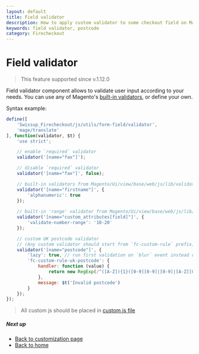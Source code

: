 ```yaml
---
layout: default
title: Field validator
description: How to apply custom validator to some checkout field on Magento 2
keywords: field validator, postcode
category: Firecheckout
---
```


# Field validator

> This feature supported since v.1.12.0

Field validator component allows to validate user input according to your needs.
You can use any of Magento's
[built-in validators](https://github.com/magento/magento2/blob/2.4-develop/app/code/Magento/Ui/view/base/web/js/lib/validation/rules.js#L61),
or define your own.

Syntax example:

```js
define([
    'Swissup_Firecheckout/js/utils/form-field/validator',
    'mage/translate'
], function(validator, $t) {
    'use strict';

    // enable `required` validator
    validator('[name="fax"]');

    // disable `required` validator
    validator('[name="fax"]', false);

    // built-in validators from Magento/Ui/view/base/web/js/lib/validation/rules.js
    validator('[name="firstname"]', {
        'alphanumeric': true
    });
    
    // built-in 'range' validator from Magento/Ui/view/base/web/js/lib/validation/rules.js
    validator('[name="custom_attributes[field]"]', {
        'validate-number-range': '10-20'
    });

    // custom UK postcode validator
    // (Any custom validator should start from `fc-custom-rule` prefix)
    validator('[name="postcode"]', {
        'lazy': true, // run first validation on `blur` event instead of default instant validation
        'fc-custom-rule-uk-postcode': {
            handler: function (value) {
                return new RegExp(/^([A-Z]){1}([0-9][0-9]|[0-9]|[A-Z][0-9][A-Z]|[A-Z][0-9][0-9]|[A-Z][0-9]|[0-9][A-Z]){1}([ ])?([0-9][A-z][A-z]){1}$/i).test(value);
            },
            message: $t('Invalid postcode')
        }
    });
});
```

> All custom js should be placed in [custom.js file](/m2/extensions/firecheckout/customization/custom-js/)

##### Next up

 -  [Back to customization page](/m2/extensions/firecheckout/customization/)
 -  [Back to home](/m2/extensions/firecheckout)

